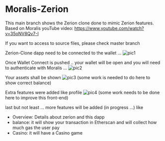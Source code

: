 # Moralis-Zerion

This main branch shows the Zerion clone done to mimic Zerion features. Based on Moralis youTube video:
https://www.youtube.com/watch?v=35oNV8Qv7-I

If you want to access to source files, please check master branch

Zerion-Clone dapp need to be connected to the wallet ...
![pic1](https://user-images.githubusercontent.com/84711475/120080891-2ba5a900-c091-11eb-92fb-0b7ddbc8d71a.png)

Once Wallet Connect is pushed .. your wallet will be open and you will need to authenticate with Moralis ...
![pic2](https://user-images.githubusercontent.com/84711475/120080889-2b0d1280-c091-11eb-93f9-31a14d3b48b3.png)

Your assets shall be shown 
![pic3](https://user-images.githubusercontent.com/84711475/120080887-29434f00-c091-11eb-9476-810cfaa588ec.png)
(some work is needed to do here to show correct balance)

Extra features were added like profile
![pic4](https://user-images.githubusercontent.com/84711475/120080894-2d6f6c80-c091-11eb-9e16-883568f1e50c.png)
(some work needs to be done here to improve this front-end)

last but not least ... more features will be added (in progress ...) like 
- Overview: Details about zerion and this dapp
- balance: it will show your transaction in Etherscan and will collect how much gas the user pay
- Casino: it will have a Casino game 
